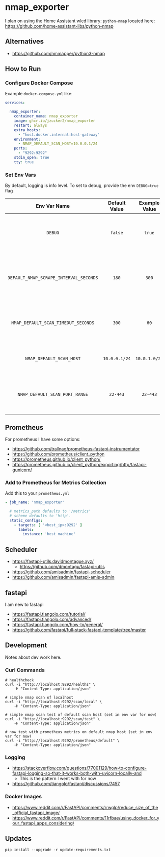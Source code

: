 # nmap_exporter

I plan on using the Home Assistant wled library: `python-nmap` located here: https://github.com/home-assistant-libs/python-nmap

## Alternatives

* https://github.com/nmmapper/python3-nmap

## How to Run

### Configure Docker Compose

Example `docker-compose.yml` like:

```yaml
services:

  nmap_exporter:
    container_name: nmap_exporter
    image: ghcr.io/jzucker2/nmap_exporter
    restart: always
    extra_hosts:
      - "host.docker.internal:host-gateway"
    environment:
      - NMAP_DEFAULT_SCAN_HOST=10.0.0.1/24
    ports:
      - "9292:9292"
    stdin_open: true
    tty: true
```

### Set Env Vars

By default, logging is info level. To set to debug, provide the env `DEBUG=true` flag

|                         Env Var Name                         | Default Value | Example Value |                               Description                               |
|:------------------------------------------------------------:|:-------------:|:-------------:|:-----------------------------------------------------------------------:|
|                           `DEBUG`                            |    `false`    |    `true`     |          This determines debug logging and a few other things           |
|            `DEFAULT_NMAP_SCRAPE_INTERVAL_SECONDS`            |     `180`     |     `300`     | This determines how often to scrape prometheus metrics from `nmap` scan |
|             `NMAP_DEFAULT_SCAN_TIMEOUT_SECONDS`              |     `300`     |     `60`      |        This determines how long before a timeout on `nmap` scan         |
|                   `NMAP_DEFAULT_SCAN_HOST`                   | `10.0.0.1/24` | `10.0.1.0/24` |          This is the ip range of addresses to scan and scrape           |
|                `NMAP_DEFAULT_SCAN_PORT_RANGE`                |   `22-443`    |   `22-443`    |       This is the port range of host addresses to scan and scrape       |

## Prometheus

For prometheus I have some options:

* https://github.com/trallnag/prometheus-fastapi-instrumentator
* https://github.com/prometheus/client_python
* https://prometheus.github.io/client_python/
* https://prometheus.github.io/client_python/exporting/http/fastapi-gunicorn/

### Add to Prometheus for Metrics Collection

Add this to your `prometheus.yml`

```yaml
- job_name: 'nmap_exporter'

  # metrics_path defaults to '/metrics'
  # scheme defaults to 'http'.
  static_configs:
    - targets: [ '<host_ip>:9292' ]
      labels:
        instance: 'host_machine'
```

## Scheduler

* https://fastapi-utils.davidmontague.xyz/
  * https://github.com/dmontagu/fastapi-utils
* https://github.com/amisadmin/fastapi-scheduler
* https://github.com/amisadmin/fastapi-amis-admin

## fastapi

I am new to fastapi

* https://fastapi.tiangolo.com/tutorial/
* https://fastapi.tiangolo.com/advanced/
* https://fastapi.tiangolo.com/how-to/general/
* https://github.com/fastapi/full-stack-fastapi-template/tree/master

## Development

Notes about dev work here.

### Curl Commands

```
# healthcheck
curl -i "http://localhost:9292/healthz" \
    -H "Content-Type: application/json"

# simple nmap scan of localhost
curl -i "http://localhost:9292/scan/local" \
    -H "Content-Type: application/json"

# simple nmap scan test of default scan host (set in env var for now)
curl -i "http://localhost:9292/scan/test" \
    -H "Content-Type: application/json"

# now test with prometheus metrics on default nmap host (set in env var for now)
curl -i "http://localhost:9292/prometheus/default" \
    -H "Content-Type: application/json"
```

### Logging

* https://stackoverflow.com/questions/77001129/how-to-configure-fastapi-logging-so-that-it-works-both-with-uvicorn-locally-and
  * This is the pattern I went with for now
* https://github.com/tiangolo/fastapi/discussions/7457

### Docker Images

* https://www.reddit.com/r/FastAPI/comments/rrwglp/reduce_size_of_the_official_fastapi_image/
* https://www.reddit.com/r/FastAPI/comments/11rfbae/using_docker_for_your_fastapi_apps_considering/

## Updates

```
pip install --upgrade -r update-requirements.txt
```
